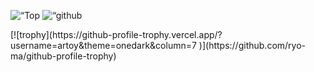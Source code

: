 <p align=“left”>
  <img alt=“Top Langs” height=“150px” src=“https://github-readme-stats.vercel.app/api/top-langs/?username=artoy&layout=compact&count_private=true&show_icons=true&theme=onedark” />
  <img alt=“github stats” height=“150px” src=“https://github-readme-stats.vercel.app/api?username=artoy&count_private=true&show_icons=true&show_icons=true&theme=onedark” />
</p>
[![trophy](https://github-profile-trophy.vercel.app/?username=artoy&theme=onedark&column=7
)](https://github.com/ryo-ma/github-profile-trophy)
